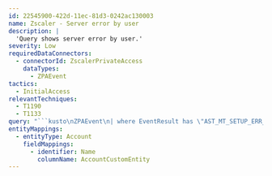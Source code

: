 ```yaml
---
id: 22545900-422d-11ec-81d3-0242ac130003
name: Zscaler - Server error by user
description: |
  'Query shows server error by user.'
severity: Low
requiredDataConnectors:
  - connectorId: ZscalerPrivateAccess
    dataTypes:
      - ZPAEvent
tactics:
  - InitialAccess
relevantTechniques:
  - T1190
  - T1133
query: "```kusto\nZPAEvent\n| where EventResult has \"AST_MT_SETUP_ERR_OPEN_SERVER_ERROR\"\n| summarize ips = count()by DstUserName\n| top 20 by ips desc \n| extend AccountCustomEntity = DstUserName\n```"
entityMappings:
  - entityType: Account
    fieldMappings:
      - identifier: Name
        columnName: AccountCustomEntity
---
```


